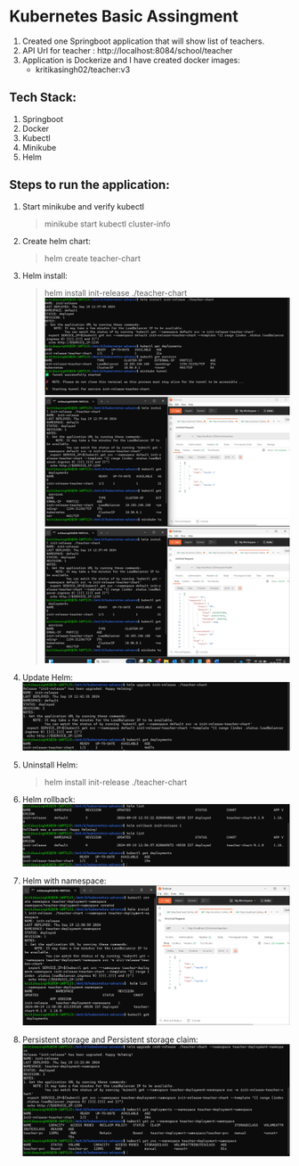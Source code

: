 # Kubernetes Basic Assingment
1. Created one Springboot application that will show list of teachers.
2. API Url for teacher : http://localhost:8084/school/teacher
3. Application is Dockerize and I have created docker images:
   - kritikasingh02/teacher:v3

## Tech Stack:
1. Springboot
2. Docker
3. Kubectl
4. Minikube
5. Helm

## Steps to run the application:

1. Start minikube and verify kubectl 
   > minikube start
   > kubectl cluster-info

2. Create helm chart:
   > helm create teacher-chart

3. Helm install:
   > helm install init-release ./teacher-chart
   ![](images/helm-install.png)
   ![](images/helm-app-run.png)
   ![](images/helm-app-run-2.png)

4. Update Helm:
   ![](images/helm-update.png)

5. Uninstall Helm:
   > helm install init-release ./teacher-chart

6. Helm rollback:
   ![](images/helm-rollback.png)
   
8. Helm with namespace:
   ![](images/namespace1.png)

9. Persistent storage and Persistent storage claim:
    ![](images/pvc.png)
   